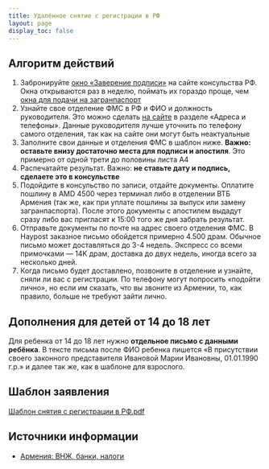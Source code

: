 ```yaml
---
title: Удалённое снятие с регистрации в РФ
layout: page
display_toc: false
---
```


## Алгоритм действий

1. Забронируйте [окно «Заверение подписи»](https://armenia.mid.ru/ru/consular-services/consulate/reception-at-reception/) на сайте консульства РФ. Окна открываются раз в неделю, поймать их гораздо проще, чем [окна для подачи на загранпаспорт](https://www.notion.so/d642733334e441889c10219e1268fabc)
2. Узнайте свое отделение ФМС в РФ и ФИО и должность руководителя. Это можно сделать [на сайте](https://ufms-gov.ru/) в разделе «Адреса и телефоны». Данные руководителя лучше уточнить по телефону самого отделения, так как на сайте они могут быть неактуальные
3. Заполните свои данные и отделения ФМС в шаблон ниже. **Важно: оставьте внизу достаточно места для подписи и апостиля**. Это примерно от одной трети до половины листа А4
4. Распечатайте результат. Важно: **не ставьте дату и подпись, сделаете это в консульстве**
5. Подойдите в консульство по записи, отдайте документы. Оплатите пошлину в AMD 4500 через терминал либо в отделении ВТБ Армения (так же, как при уплате пошлины за выпуск или замену загранпаспорта). После этого документы с апостилем выдадут сразу либо вас пригласят к 15:00 того же дня забрать результат.
6. Отправьте документы по почте на адрес своего отделения ФМС. В Haypost заказное письмо обойдется примерно 4.500 драм. Обычное письмо может доставляться до 3-4 недель. Экспресс со всеми примочками — 14K драм, доставка до двух недель, иногда всего за несколько дней.
7. Когда письмо будет доставлено, позвоните в отделение и узнайте, сняли ли вас с регистрации. По телефону могут попросить «подойти лично», но если им сказать, что вы звоните из Армении, то, как правило, больше не требуют зайти лично.

## Дополнения для детей от 14 до 18 лет

Для ребенка от 14 до 18 лет нужно **отдельное письмо с данными ребёнка**. В тексте письма после ФИО ребенка пишется «В присутствии своего законного представителя Ивановой Марии Ивановны, 01.01.1990 г.р.» и далее так же, как в шаблоне для взрослого.

## Шаблон заявления

[Шаблон снятия с регистрации в РФ.pdf](/assets/russia/unregister_form_example.pdf)

## Источники информации

- [Армения: ВНЖ, банки, налоги](https://www.notion.so/69c25272a5984f7c8addabb0c17a07fb)

